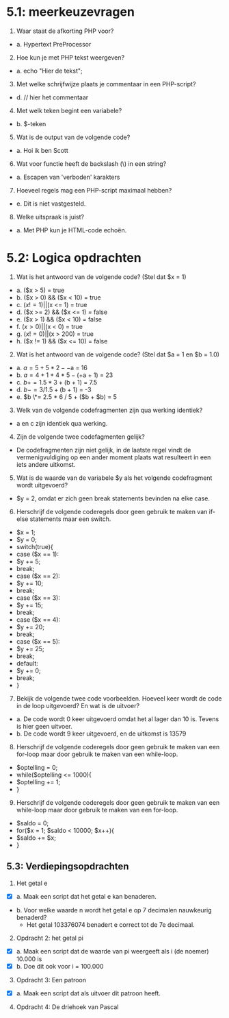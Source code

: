 # 5.1: meerkeuzevragen
1. Waar staat de afkorting PHP voor?
  - a. Hypertext PreProcessor
2. Hoe kun je met PHP tekst weergeven?
  - a. echo "Hier de tekst";
3. Met welke schrijfwijze plaats je commentaar in een PHP-script?
  - d. // hier het commentaar
4. Met welk teken begint een variabele?
  - b. $-teken
5. Wat is de output van de volgende code?
  - a. Hoi ik ben Scott
6. Wat voor functie heeft de backslash (\\) in een string?
  - a. Escapen van 'verboden' karakters
7. Hoeveel regels mag een PHP-script maximaal hebben?
  - e. Dit is niet vastgesteld.
8. Welke uitspraak is juist?
  - a. Met PHP kun je HTML-code echoën.

# 5.2: Logica opdrachten
1. Wat is het antwoord van de volgende code? (Stel dat $x = 1)
  - a. ($x > 5) = true
  - b. ($x > 0) && ($x < 10) = true
  - c. ($x != 1) || ($x <= 1) = true
  - d. ($x >= 2) && ($x <= 1) = false
  - e. ($x > 1) && ($x < 10) = false
  - f. ($x > 0) || ($x < 0) = true
  - g. ($x != 0) || ($x > 200) = true
  - h. ($x != 1) && ($x <= 10) = false

2. Wat is het antwoord van de volgende code? (Stel dat $a = 1 en $b = 1.0)
  - a. $a = 5 + 5 * 2 - -$a = 16
  - b. $a = 4 + 1 + 4 * 5 - (+$a + 1) = 23
  - c. $b += 1.5 * 3 + ($b + 1) = 7.5
  - d. $b -= 3 / 1.5 + ($b + 1) = -3
  - e. $b \*= 2.5 * 6 / 5 + ($b + $b) = 5

3. Welk van de volgende codefragmenten zijn qua werking identiek?
  - a en c zijn identiek qua werking.

4. Zijn de volgende twee codefagmenten gelijk?
  - De codefragmenten zijn niet gelijk, in de laatste regel vindt de vermenigvuldiging op een ander moment plaats wat resulteert in een iets andere uitkomst.

5. Wat is de waarde van de variabele $y als het volgende codefragment wordt uitgevoerd?
  - $y = 2, omdat er zich geen break statements bevinden na elke case.

6. Herschrijf de volgende coderegels door geen gebruik te maken van if-else statements maar een switch.
  - $x = 1;
  - $y = 0;
  - switch(true){
  - case ($x == 1):
  -   $y += 5;
  -   break;
  - case ($x == 2):
  -   $y += 10;
  -   break;
  - case ($x == 3):
  -   $y += 15;
  -   break;
  - case ($x == 4):
  -   $y += 20;
  -   break;
  - case ($x == 5):
  -   $y += 25;
  -   break;
  - default:
  -   $y += 0;
  -   break;
  - }

7. Bekijk de volgende twee code voorbeelden. Hoeveel keer wordt de code in de loop uitgevoerd? En wat is de uitvoer?
  - a. De code wordt 0 keer uitgevoerd omdat het al lager dan 10 is. Tevens is hier geen uitvoer.
  - b. De code wordt 9 keer uitgevoerd, en de uitkomst is 13579

8. Herschrijf de volgende coderegels door geen gebruik te maken van een for-loop maar door gebruik te maken van een while-loop.
  - $optelling = 0;
  - while($optelling <= 1000){
  -   $optelling += 1;
  - }

9. Herschrijf de volgende coderegels door geen gebruik te maken van een while-loop maar door gebruik te maken van een for-loop.
  - $saldo = 0;
  - for($x = 1; $saldo < 10000; $x++){
  -   $saldo += $x;
  - }

## 5.3: Verdiepingsopdrachten
1. Het getal e
  - [x] a. Maak een script dat het getal e kan benaderen.
  - b. Voor welke waarde n wordt het getal e op 7 decimalen nauwkeurig benaderd?
    - Het getal 103376074 benadert e correct tot de 7e decimaal.

2. Opdracht 2: het getal pi
  - [x] a. Maak een script dat de waarde van pi weergeeft als i (de noemer) 10.000 is
  - [x] b. Doe dit ook voor i = 100.000

3. Opdracht 3: Een patroon
  - [x] a. Maak een script dat als uitvoer dit patroon heeft.

4. Opdracht 4: De driehoek van Pascal
